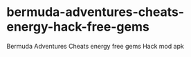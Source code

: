 # bermuda-adventures-cheats-energy-hack-free-gems
Bermuda Adventures Cheats energy free gems Hack mod apk

